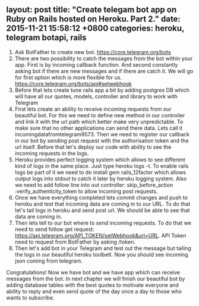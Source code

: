 layout: post
title:  "Create telegam bot app on Ruby on Rails hosted on Heroku. Part 2."
date:   2015-11-21 15:58:12 +0800
categories: heroku, telegram botapi, rails
---


1. Ask BotFather to create new bot. https://core.telegram.org/bots
2. There are two possibility to catch the messages from the bot within your app. First is by incoming callback function. And second constantly asking bot if there are new messages and if there are catch it. We will go for first option which is more flexible for us. https://core.telegram.org/bots/api#setwebhook
3. Before that lets create tune rails app a bit by adding postgres DB which will have all our quotes, models, controller and library to work with Telegram
4. First lets create an ability to receive incoming requests from our beautiful bot. For this we need to define new method in our controller and link it with the url path which better make very unpredictable. To make sure that no other applications can send there data. Lets call it incomingdatafromtelegram9573. Then we need to register our callback in our bot by sending post request with the authorisation token and the url itself. Before that let's deploy our code with ability to see the incoming requests in the logs.
5. Heroku provides perfect logging system which allows to see different kind of logs in the same place. Just type heroku logs -t. To enable rails logs be part of it we need to do install gem rails_12factor which allows output logs into stdout to catch it later by heroku logging system. Also we need to add follow line into out controller: skip_before_action :verify_authenticity_token to allow incoming post requests.
6. Once we have everything completed lets commit changes and push to heroku and test that incoming data are coming in to our URL. To do that let's tail logs in heroku and send post url. We should be able to see that data are coming in. 
7. Then lets tell to our bot where to send incoming requests. To do that we need to send follow get request: https://api.telegram.org/API_TOKEN/setWebhook&url=URL. API Token need to request from BotFather by asking /token.
8. Then let's add bot in your Telegram and test out the message but tailing the logs in our beautiful heroku toolbelt. Now you should see incoming json coming from telegram.

Congratulations! Now we have bot and we have app which can receive messages  from the bot. In next chapter we will finish our beautiful bot by adding database tables with the best quotes to motivate everyone and ability to reply and even send quote of the day once a day to those who wants to subscribe. 
